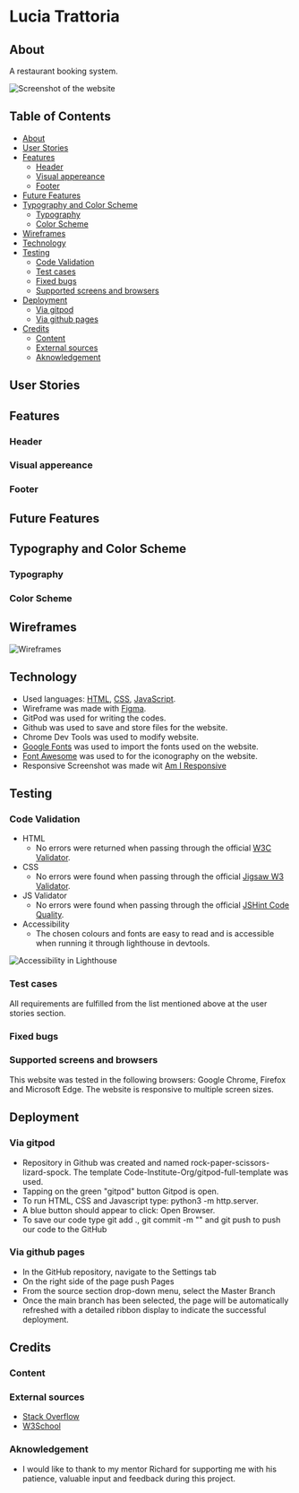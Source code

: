 # Lucia Trattoria #
## About ##
A restaurant booking system. 

![Screenshot of the website]()

## Table of Contents ##
* [About](#About)<a name="About"></a>
* [User Stories](#User_Stories)<a name="User_Stories"></a>
* [Features](#Features)<a name="Features"></a>
  * [Header](#Header)<a name="Header"></a>
  * [Visual appereance](#Visual_appereance)<a name="Visual_appereance"></a>
  * [Footer](#Footer)<a name="Footer"></a>
* [Future Features](#Future_Features)<a name="Future Features"></a>
* [Typography and Color Scheme](#Typography_and_Color_Scheme)<a name="Typography and Color Scheme "></a>
  * [Typography](#Typography)<a name="Typography"></a>
  * [Color Scheme](#Color_Scheme)<a name="Color Scheme "></a>
* [Wireframes](#Wireframes )<a name="Wireframes"></a>
* [Technology](#Technology)<a name="Technology "></a>
* [Testing](#Testing)<a name="Testing"></a>
   * [Code Validation](#Code_Validation)<a name="Code Validation"></a>
   * [Test cases](#Test_cases)<a name="Test cases"></a>
   * [Fixed bugs](#Fixed_bugs)<a name="Fixed bugs"></a>
   * [Supported screens and browsers](#Supported_screens_and_browsers)<a name="Test cases"></a>
* [Deployment](#Deployment)<a name="Deployment"></a>
  * [Via gitpod](#Via_gitpod)<a name="Via gitpod"></a>
  * [Via github pages](#Via_github_pages)<a name="Via github pages"></a>
* [Credits](#Credits)<a name="Credits"></a>
  * [Content](#Content)<a name="Content"></a>
  * [External sources](#External_sources)<a name="External sources"></a>
  * [Aknowledgement](#Aknowledgement)<a name="External sources"></a>



## User Stories ##

## Features ##
### Header ###


### Visual appereance ###


### Footer ###


## Future Features ##


## Typography and Color Scheme ##

### Typography ###


### Color Scheme ###



## Wireframes ##

![Wireframes]()

## Technology ##
* Used languages: [HTML](https://sv.wikipedia.org/wiki/HTML5 "HTML"), [CSS](https://sv.wikipedia.org/wiki/Cascading_Style_Sheets "CSS"), [JavaScript](https://sv.wikipedia.org/wiki/Cascading_Style_Sheets "Javascript").
* Wireframe was made with [Figma](https://www.figma.com/ "Figma").
* GitPod was used for writing the codes.
* Github was used to save and store files for the website.
* Chrome Dev Tools was used to modify website.
* [Google Fonts](https://fonts.google.com/ "Google Fonts") was used to import the fonts used on the website.
* [Font Awesome](https://fontawesome.com/ "Font Awesome") was used to for the iconography on the website.
* Responsive Screenshot was made wit [Am I Responsive](https://ui.dev/amiresponsive "Am I Responsive")

## Testing ##

### Code Validation ###
* HTML
  * No errors were returned when passing through the official [W3C Validator](https://validator.w3.org/ "W3C Validator").
* CSS
  * No errors were found when passing through the official [Jigsaw W3 Validator](https://jigsaw.w3.org/css-validator/ "Jigsaw W3 Validator").
* JS Validator 
  * No errors were found when passing through the official [JSHint Code Quality](https://jshint.com/ "JS hint").
* Accessibility 
  * The chosen colours and fonts are easy to read and is accessible when running it through lighthouse in devtools.

 ![Accessibility in Lighthouse]()
 
 ### Test cases ###
 All requirements are fulfilled from the list mentioned above at the user stories section.



### Fixed bugs ###

### Supported screens and browsers ###
This website was tested in the following browsers: Google Chrome, Firefox and Microsoft Edge.
The website is responsive to multiple screen sizes.

## Deployment ##

### Via gitpod ###
+ Repository in Github was created and named rock-paper-scissors-lizard-spock. The template Code-Institute-Org/gitpod-full-template was used.
+ Tapping on the green "gitpod" button Gitpod is open. 
+ To run HTML, CSS and Javascript type: python3 -m http.server.
+ A blue button should appear to click: Open Browser.
+ To save our code type git add ., git commit -m "" and git push to push our code to the GitHub
### Via github pages ###
+ In the GitHub repository, navigate to the Settings tab
+ On the right side of the page push Pages
+ From the source section drop-down menu, select the Master Branch
+ Once the main branch has been selected, the page will be automatically refreshed with a detailed ribbon display to indicate the successful deployment.

## Credits ##

### Content ###




### External sources ###

+ [Stack Overflow](https://stackoverflow.com/ "Stack_Overflow")
+ [W3School](https://www.w3schools.com/ "W3School")

### Aknowledgement ###
+ I would like to thank to my mentor Richard for supporting me with his patience, valuable input and feedback during this project.
